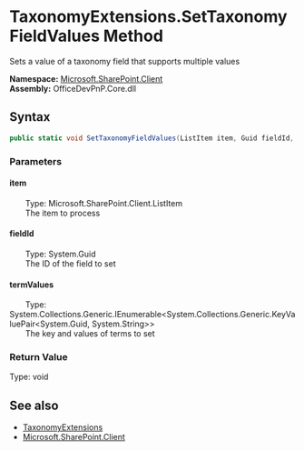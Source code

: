 # TaxonomyExtensions.SetTaxonomyFieldValues Method  
 Sets a value of a taxonomy field that supports multiple values   

**Namespace:** [Microsoft.SharePoint.Client](Microsoft.SharePoint.Client.md)  
**Assembly:** OfficeDevPnP.Core.dll  
## Syntax
```C#
public static void SetTaxonomyFieldValues(ListItem item, Guid fieldId, IEnumerable<KeyValuePair<Guid, String>> termValues)
```
### Parameters
#### item  
&emsp;&emsp;Type: Microsoft.SharePoint.Client.ListItem  
&emsp;&emsp;The item to process  

  

#### fieldId  
&emsp;&emsp;Type: System.Guid  
&emsp;&emsp;The ID of the field to set  

  

#### termValues  
&emsp;&emsp;Type: System.Collections.Generic.IEnumerable<System.Collections.Generic.KeyValuePair<System.Guid, System.String>>  
&emsp;&emsp;The key and values of terms to set  

  

### Return Value
Type: void  

## See also
- [TaxonomyExtensions](Microsoft.SharePoint.Client.TaxonomyExtensions.md) 
- [Microsoft.SharePoint.Client](Microsoft.SharePoint.Client.md) 

